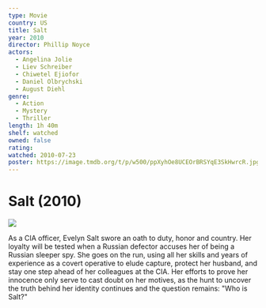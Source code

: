 ```yaml
---
type: Movie
country: US
title: Salt
year: 2010
director: Phillip Noyce
actors:
  - Angelina Jolie
  - Liev Schreiber
  - Chiwetel Ejiofor
  - Daniel Olbrychski
  - August Diehl
genre:
  - Action
  - Mystery
  - Thriller
length: 1h 40m
shelf: watched
owned: false
rating:
watched: 2010-07-23
poster: https://image.tmdb.org/t/p/w500/ppXyhOe8UCEOrBRSYqE3SkHwrcR.jpg
---
```


# Salt (2010)

![](https://image.tmdb.org/t/p/w500/ppXyhOe8UCEOrBRSYqE3SkHwrcR.jpg)

As a CIA officer, Evelyn Salt swore an oath to duty, honor and country. Her loyalty will be tested when a Russian defector accuses her of being a Russian sleeper spy. She goes on the run, using all her skills and years of experience as a covert operative to elude capture, protect her husband, and stay one step ahead of her colleagues at the CIA. Her efforts to prove her innocence only serve to cast doubt on her motives, as the hunt to uncover the truth behind her identity continues and the question remains: "Who is Salt?"
